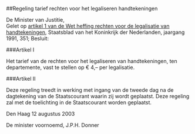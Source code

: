 <meta http-equiv='Content-Type' content='text/html; charset=utf-8' />

##Regeling tarief rechten voor het legaliseren handtekeningen

De Minister van Justitie,  
Gelet op [artikel 1 van de Wet heffing rechten voor de legalisatie van handtekeningen](../../../../../../../../../wet/wet/regels/inzake/heffing/van/rechten/voor/legalisatie/van/handtekeningen/BWBR0005125/README.md), Staatsblad van het Koninkrijk der Nederlanden, jaargang 1991, 351;
Besluit:   

###Artikel I 

Het tarief van de rechten voor het legaliseren van handtekeningen, ten departemente, vast te stellen op € 4,– per legalisatie.

###Artikel II 

Deze regeling treedt in werking met ingang van de tweede dag na de dagtekening van de Staatscourant waarin zij wordt geplaatst.
Deze regeling zal met de toelichting in de Staatscourant worden geplaatst.   

Den Haag 
12 augustus 2003    

De 
minister voornoemd,
J.P.H. Donner      
